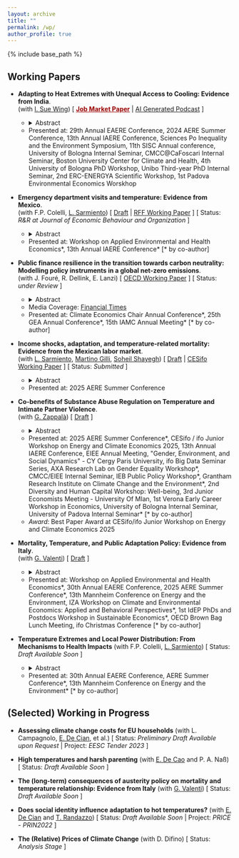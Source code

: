 ```yaml
---
layout: archive
title: ""
permalink: /wp/
author_profile: true
---
```


{% include base_path %}

## Working Papers

- **Adapting to Heat Extremes with Unequal Access to Cooling: Evidence from India**. <br/> 
(with [I. Sue Wing](https://people.bu.edu/isw/)) [ [<span style="color:#990000; text-decoration:underline">**Job Market Paper**</span>](https://fpavanello.github.io/files/fp_jmp.pdf) &#124; [AI Generated Podcast](https://fpavanello.github.io/files/jmp.wav) ] 
   - <details> 
      <summary>Abstract</summary><p align="justify"> As global temperatures rise, the unequal access to residential cooling technologies, especially air conditioning, poses a critical challenge for heat adaptation in developing countries. To mitigate this disparity, affordable alternatives like evaporative coolers have been proposed. However, the extent to which they provide protection against extreme heat is uncertain. This paper investigates the inequality in heat adaptation, examining the effectiveness of alternative cooling technologies in mitigating mortality impacts from extreme heat in India for the period 2014-2019. Our empirical results highlight a critical trade-off in heat adaptation. While we find that the expensive air-conditioning proves to be highly effective in reducing temperature-related mortality, its ownership and use remains low, predominantly limited to high-income cities. In contrast, many Indian households, including low-income ones, purchase and use cheaper evaporative coolers, which we estimate offer reduced protection against heat stress. Our analysis then reveals that heat adaptation technologies have collectively reduced heat-related deaths by 21%, generating an annual gross welfare gain of $32 billion. Notably, the wide prevalence of evaporative coolers contributes to two-thirds of these benefits. Yet, our counterfactual scenario demonstrates that air conditioners, if as widespread as evaporative coolers, could have prevented 47% of the heat-related deaths. We conclude showing that subsidising air-conditioning is a cost-effective way to reduce heat-related mortality in India. </p></details> 
   - <font size = ""> Presented at: 29th Annual EAERE Conference, 2024 AERE Summer Conference, 13th Annual IAERE Conference, Sciences Po Inequality and the Environment Symposium, 11th SISC Annual conference, University of Bologna Internal Seminar, CMCC@CaFoscari Internal Seminar, Boston University Center for Climate and Health, 4th University of Bologna PhD Workshop, Unibo Third-year PhD Internal Seminar, 2nd ERC-ENERGYA Scientific Workshop, 1st Padova Environmental Economics Worskhop </font>

- **Emergency department visits and temperature: Evidence from Mexico**. <br/> 
(with F.P. Colelli, [L. Sarmiento](https://www.luissarmiento.com/)) [ [Draft](https://fpavanello.github.io/files/lsfcfp_tmpmorbidity.pdf) &#124; [RFF Working Paper](https://www.rff.org/publications/working-papers/emergency-department-visits-and-temperature-evidence-from-mexico/) ] [ Status: _R&R at Journal of Economic Behaviour and Organization_ ]
	- <details>
      <summary>Abstract</summary><p align="justify"> This paper estimates the impact of temperatures on emergency department visits using daily data from the universe of public hospitals in Mexico from 2008 to 2022. We find that cold temperatures decrease visits by up to 8.9% on the same day, while warm temperatures increase visits by as much as 3.6%. Using distributed lag models, we then show that cold temperatures can reduce visits for the next 30 days by up to 16.3%. For warm temperatures, contemporaneous and cumulative effects are similar (limited harvesting). These findings suggest that, unlike mortality, temperatures affect the demand for emergency services linearly. Leveraging the granularity of our dataset, we also document significant heterogeneities (e.g., higher sensitivity for children and teenagers) and relevant mechanisms like ecosystem dynamics and behavioral changes. Finally, we project that temperature-driven annual emergency department visits will increase by 0.24% by mid-century, resulting in an estimated increase of 92 million USD in annual medical expenditures in Mexico. </p></details>
  - <font size = ""> Presented at: Workshop on Applied Environmental and Health Economics*, 13th Annual IAERE Conference* [* by co-author] </font>   

- **Public finance resilience in the transition towards carbon neutrality: Modelling policy instruments in a global net-zero emissions**. <br/> 
(with J. Fouré, R. Dellink, E. Lanzi) [ [OECD Working Paper](https://www.oecd-ilibrary.org/environment/public-finance-resilience-in-the-transition-towards-carbon-neutrality_7f3275e0-en) ] [ Status: _under Review_ ]
  - <details>
      <summary>Abstract</summary><p align="justify"> This paper presents a detailed economic modelling analysis of public finance in the transition towards carbon neutrality. It outlines results from a Net-Zero Emission Ambition scenario, which reflects the ambition to achieve net-zero carbon dioxide emissions globally by mid-century, using a broad and regionspecific policy package that combines various policy instruments: carbon pricing, removal of fossil fuel support, regulations in the power sector, and other policies that stimulate investments by firms and households to reduce and decarbonise energy use. The analysis relies on the OECD global computable general equilibrium ENV-Linkages model. Results show that transitioning towards carbon neutrality is feasible when considering economic and fiscal consequences. The scenario achieves carbon neutrality while maintaining continued economic growth, despite a limited negative impact on global GDP and on public revenues. The fiscal effects reflect a tradeoff between instruments that increase public revenues (carbon pricing) or reduce public expenditures (fossil fuel subsidies removal), on the one hand, and more costly instruments (subsidies) and indirect effects (tax base erosion and changes in fiscal and economic structure) on the other hand. </p></details>
  - Media Coverage: [Financial Times](https://t.co/aip0DwlWXv) 
  - <font size = ""> Presented at: Climate Economics Chair Annual Conference*, 25th GEA Annual Conference*, 15th IAMC Annual Meeting* [* by co-author] </font>
  
- **Income shocks, adaptation, and temperature-related mortality: Evidence from the Mexican labor market**. <br/> 
(with [L. Sarmiento](https://www.luissarmiento.com/), [Martino Gilli](https://martinogilli.netlify.app/), [Soheil Shayegh](https://www.soheilsh.com/)) [ [Draft](https://fpavanello.github.io/files/mto.pdf) &#124; [CESifo Working Paper](https://www.cesifo.org/en/publications/2024/working-paper/income-shocks-adaptation-and-temperature-related-mortality-evidence) ] [ Status: _Submitted_ ]
    - <details>
      <summary>Abstract</summary><p align="justify"> This paper examines the role of positive income shocks in helping workers adapt to extreme temperatures. We use daily temperature variations alongside the exogenous implementation of a wage and fiscal policy in Mexican municipalities along the US border to show that increased disposable income significantly reduces temperature-related mortality in treated areas. Exploring the mechanisms, we find that income gains increase households’ adaptive capacity, particularly through higher electricity expenditures and the purchase of electric heaters. Our findings provide causal estimates of how income influences the marginal effect of temperature on mortality and contribute to the debate on the effectiveness of climate-related redistribution policies. </p></details>
    - <font size = ""> Presented at: 2025 AERE Summer Conference </font>  
	  
- **Co-benefits of Substance Abuse Regulation on Temperature and Intimate Partner Violence**. <br/> 
(with [G. Zappalà](https://guglielmozappala.github.io/)) [ [Draft](https://fpavanello.github.io/files/fp_gz_wp.pdf) ]
  - <details> 
      <summary>Abstract</summary><p align="justify"> Intimate Partner Violence (IPV) is a critical public health concern often linked to substance abuse. Environmental factors can exacerbate substance addiction and use, potentially leading to increased violence. Building on prior work showing that higher temperatures increase violent behavior, we investigate whether substance abuse regulations affect the relationship between temperature and IPV. Leveraging administrative data combined with random fluctuations in daily temperature the jurisdiction level in the United States, we document that an exogenous abuse-deterrent reformulation of opioids in 2010 significantly attenuates the temperature-IPV relationship in counties with higher initial rates of prescription opioid usage. Our main mechanism suggests an indirect reduction in the complementary use of other substances, particularly alcohol, during hot days. Our findings indicate that policies targeting substance abuse may have co-benefits in mitigating the adverse effects of temperature increases. </p></details>
  - <font size = ""> Presented at: 2025 AERE Summer Conference*, CESifo / ifo Junior Workshop on Energy and Climate Economics 2025, 13th Annual IAERE Conference, EIEE Annual Meeting, "Gender, Environment, and Social Dynamics" - CY Cergy Paris University, ifo Big Data Seminar Series, AXA Research Lab on Gender Equality Workshop*, CMCC/EIEE Internal Seminar, IEB Public Policy Workshop*, Grantham Research Institute on Climate Change and the Environment*, 2nd Diversity and Human Capital Workshop: Well-being, 3rd Junior Economists Meeting - University Of Mlan, 1st Verona Early Career Workshop in Economics, University of Bologna Internal Seminar, University of Padova Internal Seminar* [* by co-author] </font>	
  - _Award_: Best Paper Award at CESifo/ifo Junior Workshop on Energy and Climate Economics 2025 	  
	  
- **Mortality, Temperature, and Public Adaptation Policy: Evidence from Italy**. <br/> 
(with [G. Valenti](https://givalenti.github.io/)) [ [Draft](https://fpavanello.github.io/files/fp_gv_hhws.pdf) ]
  - <details>
      <summary>Abstract</summary><p align="justify"> In 2004, Italy introduced a national program to address heat-related health risks through public awareness campaigns, heatwave warning systems, and hospital protocols. Leveraging administrative mortality data, temperature variations, and the plausibly exogenous timing of the policy's rollout, this paper shows that the program mitigated the mortality impact of extreme heat (days at or above 30 °C) by more than 57%. Exploring the mechanisms, we find that the staggered implementation of the heat wave warning systems contributed to reducing excess mortality on days exceeding 30 °C in treated provinces. We further show that enhancing access to information is essential to achieving these mitigating effects. Our findings underscore the critical role of public adaptation policies that leverage information disclosure on the health risks associated with heat stress. </p></details>
  - <font size = ""> Presented at: Workshop on Applied Environmental and Health Economics*, 30th Annual EAERE Conference, 2025 AERE Summer Conference*, 13th Mannheim Conference on Energy and the Environment, IZA Workshop on Climate and Environmental Economics: Applied and Behavioral Perspectives*, 1st IdEP PhDs and Postdocs Workshop in Sustainable Economics*, OECD Brown Bag Lunch Meeting, ifo Christmas Conference [* by co-author] </font>

- **Temperature Extremes and Local Power Distribution: From Mechanisms to Health Impacts** (with F.P. Colelli, [L. Sarmiento](https://www.luissarmiento.com/)) [ Status: _Draft Available Soon_ ]
  - <details>
      <summary>Abstract</summary><p align="justify">   This paper establishes a causal link between temperature, power distribution reliability, and mortality. Using daily municipal-level data from Mexico, we show that a single overload outage raises daily mortality rates by 0.04-0.24 deaths per 100,000 people in the following week. We estimate that 30 percent of overload outages result from heat shocks, increasing to nearly 80 percent during summer. Additionally, the temperature-outage relationship is significantly stronger in areas with higher adoption of energy-intensive appliances, such as air conditioning. These findings highlight the health risks associated with climate-driven grid stress, especially in developing regions with growing cooling demands. </p></details>
  - <font size = ""> Presented at: 30th Annual EAERE Conference, AERE Summer Conference*, 13th Mannheim Conference on Energy and the Environment* [* by co-author] </font>
      
## (Selected) Working in Progress

- **Assessing climate change costs for EU households** (with L. Campagnolo, [E. De Cian](https://www.unive.it/data/persone/5591358), et al.) [ Status: _Preliminary Draft Available upon Request_ &#124; Project: _EESC Tender 2023_ ]

- **High temperatures and harsh parenting** (with [E. De Cao](http://elisabettadecao.com/) and P. A. Naß) [ Status: _Draft Available Soon_ ]  

- **The (long-term) consequences of austerity policy on mortality and temperature relationship: Evidence from Italy** (with [G. Valenti](https://givalenti.github.io/)) [ Status: _Draft Available Soon_ ]

- **Does social identity influence adaptation to hot temperatures?** (with [E. De Cian](https://www.unive.it/data/persone/5591358) and [T. Randazzo](https://sites.google.com/site/teresarandazzosite/)) [ Status: _Draft Available Soon_ &#124; Project: _PRICE - PRIN2022_ ]

- **The (Relative) Prices of Climate Change** (with D. Difino) [ Status: _Analysis Stage_ ]